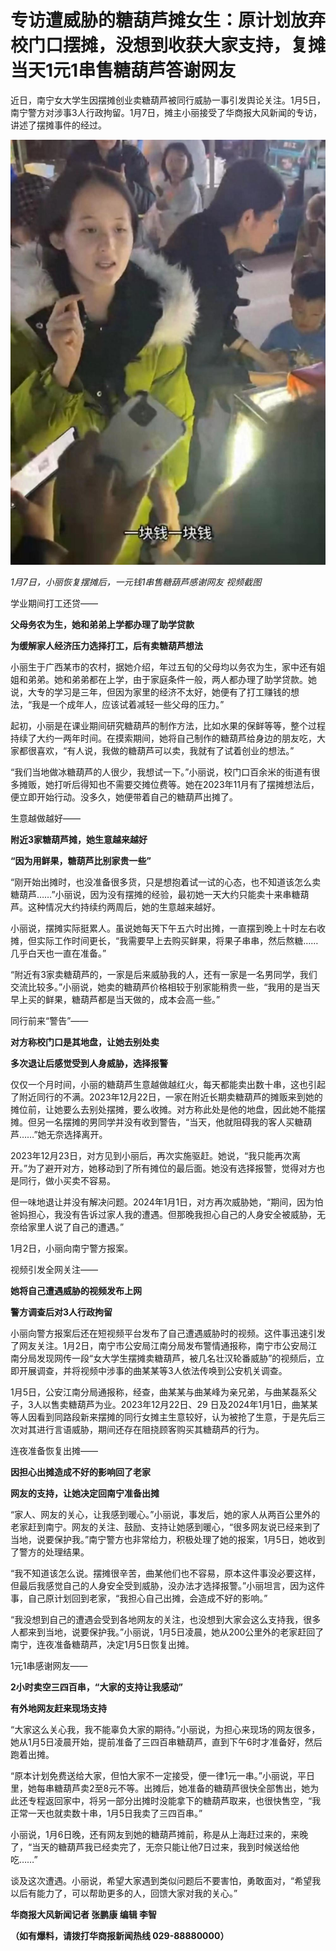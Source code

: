 # 专访遭威胁的糖葫芦摊女生：原计划放弃校门口摆摊，没想到收获大家支持，复摊当天1元1串售糖葫芦答谢网友

近日，南宁女大学生因摆摊创业卖糖葫芦被同行威胁一事引发舆论关注。1月5日，南宁警方对涉事3人行政拘留。1月7日，摊主小丽接受了华商报大风新闻的专访，讲述了摆摊事件的经过。

![4918b51d3dfa57903d3ba3127c0f60db.jpg](https://raw.githubusercontent.com/qqhsx/qqnews_image/main/2024/01/07/专访遭威胁的糖葫芦摊女生：原计划放弃校门口摆摊，没想到收获大家支持，复摊当天1元1串售糖葫芦答谢网友/4918b51d3dfa57903d3ba3127c0f60db.jpg)

 _1月7日，小丽恢复摆摊后，一元钱1串售糖葫芦感谢网友 视频截图_

学业期间打工还贷——

**父母务农为生，她和弟弟上学都办理了助学贷款**

**为缓解家人经济压力选择打工，后有卖糖葫芦想法**

小丽生于广西某市的农村，据她介绍，年过五旬的父母均以务农为生，家中还有姐姐和弟弟。她和弟弟都在上学，由于家庭条件一般，两人都办理了助学贷款。她说，大专的学习是三年，但因为家里的经济不太好，她便有了打工赚钱的想法，“我是一个成年人，应该试着减轻一些父母的压力。”

起初，小丽是在课业期间研究糖葫芦的制作方法，比如水果的保鲜等等，整个过程持续了大约一两年时间。在摸索期间，她将自己制作的糖葫芦给身边的朋友吃，大家都很喜欢，“有人说，我做的糖葫芦可以卖，我就有了试着创业的想法。”

“我们当地做冰糖葫芦的人很少，我想试一下。”小丽说，校门口百余米的街道有很多摊贩，她打听后得知也不需要交摊位费等。她在2023年11月有了摆摊想法后，便立即开始行动。没多久，她便带着自己的糖葫芦出摊了。

生意越做越好——

**附近3家糖葫芦摊，她生意越来越好**

**“因为用鲜果，糖葫芦比别家贵一些”**

“刚开始出摊时，也没准备很多货，只是想抱着试一试的心态，也不知道该怎么卖糖葫芦……”小丽说，因为没有摆摊的经验，最初她一天大约只能卖十来串糖葫芦。这种情况大约持续约两周后，她的生意越来越好。

小丽说，摆摊实际挺累人。虽说她每天下午五六时出摊，一直摆到晚上十时左右收摊，但实际工作时间更长，“我需要早上去购买鲜果，将果子串串，然后熬糖……几乎白天也一直在准备。”

“附近有3家卖糖葫芦的，一家是后来威胁我的人，还有一家是一名男同学，我们交流比较多。”小丽说，她卖的糖葫芦价格相较于别家能稍贵一些，“我用的是当天早上买的鲜果，糖葫芦都是当天做的，成本会高一些。”

同行前来“警告”——

**对方称校门口是其地盘，让她去别处卖**

**多次退让后感觉受到人身威胁，选择报警**

仅仅一个月时间，小丽的糖葫芦生意越做越红火，每天都能卖出数十串，这也引起了附近同行的不满。2023年12月22日，一家在附近长期卖糖葫芦的摊贩来到她的摊位前，让她要么去别处摆摊，要么收摊。对方称此处是他的地盘，因此她不能摆摊。但另一名摆摊的男同学并没有收到警告，“当天，他就阻碍我的客人买糖葫芦……”她无奈选择离开。

2023年12月23日，对方见到小丽后，再次实施驱赶。她说，“我只能再次离开。”为了避开对方，她移动到了所有摊位的最后面。她没有选择报警，觉得对方也是同行，做小买卖不容易。

但一味地退让并没有解决问题。2024年1月1日，对方再次威胁她，“期间，因为怕爸妈担心，我没有告诉过家人我的遭遇。但那晚我担心自己的人身安全被威胁，无奈给家里人说了自己的遭遇。”

1月2日，小丽向南宁警方报案。

视频引发全网关注——

**她将自己遭遇威胁的视频发布上网**

**警方调查后对3人行政拘留**

小丽向警方报案后还在短视频平台发布了自己遭遇威胁时的视频。这件事迅速引发了网友关注。1月2日，南宁市公安局江南分局发布警情通报称，南宁市公安局江南分局发现网传一段“女大学生摆摊卖糖葫芦，被几名壮汉轮番威胁”的视频后，立即开展调查，并将视频中涉事的曲某某等3人依法传唤到公安机关调查。

1月5日，公安江南分局通报称，经查，曲某某与曲某峰为亲兄弟，与曲某磊系父子，3人以售卖糖葫芦为业。2023年12月22日、29
日及2024年1月1日，曲某某等人因看到同路段新来摆摊的同行女摊主生意较好，认为被抢了生意，于是先后三次对其进行言语威胁，期间还存在阻挠顾客购买其糖葫芦的行为。

连夜准备恢复出摊——

**因担心出摊造成不好的影响回了老家**

**网友的支持，让她决定回南宁准备出摊**

“家人、网友的关心，让我感到暖心。”小丽说，事发后，她的家人从两百公里外的老家赶到南宁。网友的关注、鼓励、支持让她感到暖心，“很多网友说已经来到了当地，说要保护我。”南宁警方也非常给力，积极处理了她的报案，1月5日，她收到了警方的处理结果。

“我不知道该怎么说。摆摊很辛苦，曲某他们也不容易，原本这件事没必要这样，但最后我感觉自己的人身安全受到威胁，没办法才选择报警。”小丽坦言，因为这件事，自己原计划回到老家，“我担心自己出摊，会造成不好的影响。”

“我没想到自己的遭遇会受到各地网友的关注，也没想到大家会这么支持我，很多人都来到当地，说要保护我。”小丽说，1月5日凌晨，她从200公里外的老家赶回了南宁，连夜准备糖葫芦，决定1月5日恢复出摊。

1元1串感谢网友——

**2小时卖空三四百串，“大家的支持让我感动”**

**有外地网友赶来现场支持**

“大家这么关心我，我不能辜负大家的期待。”小丽说，为担心来现场的网友很多，她从1月5日凌晨开始，提前准备了三四百串糖葫芦，直到下午6时才准备好，然后跑着出摊。

“原本计划免费送给大家，但怕大家不一定接受，便一律1元一串。”小丽说，平日里，她每串糖葫芦卖2至8元不等。出摊后，她准备的糖葫芦很快全部售出，她为此还专程返回家中，将另一部分出摊时没能拿下的糖葫芦取来，也很快售空，“我正常一天也就卖数十串，1月5日我卖了三四百串。”

小丽说，1月6日晚，还有网友到她的糖葫芦摊前，称是从上海赶过来的，来晚了，“当天的糖葫芦我已经卖完了，无奈只能让他7日过来，我到时候送给他吃……”

谈及这次遭遇。小丽说，希望大家遇到类似问题后不要害怕，勇敢面对，“希望我以后有能力了，可以帮助更多的人，回馈大家对我的关心。”

**华商报大风新闻记者 张鹏康 编辑 李智**

**（如有爆料，请拨打华商报新闻热线 029-88880000）**


